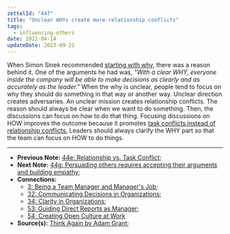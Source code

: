 ```yaml
---
zettelId: "44f"
title: "Unclear WHYs create more relationship conflicts"
tags:
  - influencing-others
date: 2022-04-14
updateDate: 2023-09-21
---
```


When Simon Sinek recommended [starting with why](https://simonsinek.com/books/start-with-why/), there was a reason behind it. One of the arguments he had was, *"With a clear WHY, everyone inside the company will be able to make decisions as clearly and as accurately as the leader."* When the why is unclear, people tend to focus on why they should do something in that way or another way. Unclear direction creates adversaries. An unclear mission creates relationship conflicts. The reason should always be clear when we want to do something. Then, the discussions can focus on how to do that thing. Focusing discussions on HOW improves the outcome because it promotes [task conflicts instead of relationship conflicts.](/relationship-vs-task-conflicts/) Leaders should always clarify the WHY part so that the team can focus on HOW to do things.

---

- **Previous Note:** [44e: Relationship vs. Task Conflict](/notes/44e/);
- **Next Note:** [44g: Persuading others requires accepting their arguments and building empathy](/notes/44g/);
- **Connections:**
  - [3: Being a Team Manager and Manager's Job](/notes/3/);
  - [32: Communicating Decisions in Organizations](/notes/32/);
  - [34: Clarity in Organizations](/notes/34/);
  - [53: Guiding Direct Reports as Manager](/notes/53/);
  - [54: Creating Open Culture at Work](/notes/54/)
- **Source(s):** [Think Again by Adam Grant](/books/think-again-by-adam-grant-book-summary-review-and-notes/);
